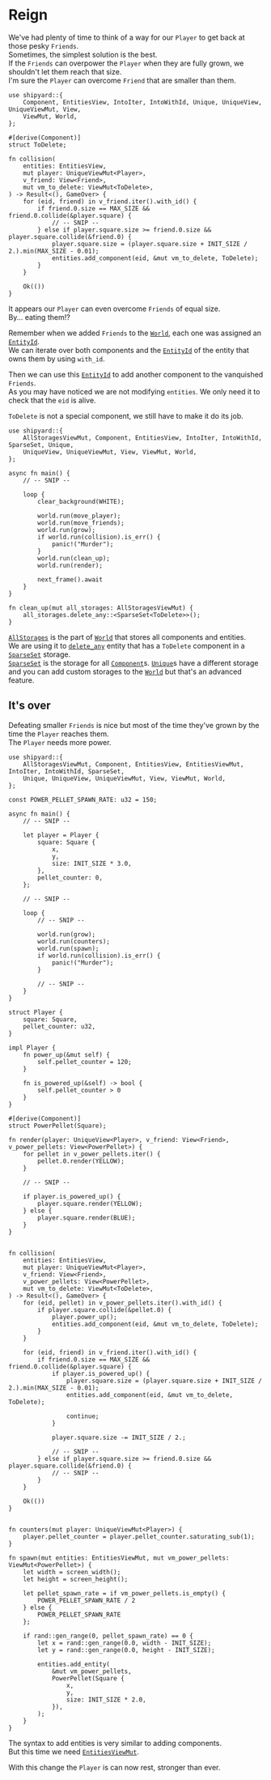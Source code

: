 # Reign

We've had plenty of time to think of a way for our `Player` to get back at those pesky `Friends`.\
Sometimes, the simplest solution is the best.\
If the `Friends` can overpower the `Player` when they are fully grown, we shouldn't let them reach that size.\
I'm sure the `Player` can overcome `Friend` that are smaller than them.

```rust,noplaypen
use shipyard::{
    Component, EntitiesView, IntoIter, IntoWithId, Unique, UniqueView, UniqueViewMut, View,
    ViewMut, World,
};

#[derive(Component)]
struct ToDelete;

fn collision(
    entities: EntitiesView,
    mut player: UniqueViewMut<Player>,
    v_friend: View<Friend>,
    mut vm_to_delete: ViewMut<ToDelete>,
) -> Result<(), GameOver> {
    for (eid, friend) in v_friend.iter().with_id() {
        if friend.0.size == MAX_SIZE && friend.0.collide(&player.square) {
            // -- SNIP --
        } else if player.square.size >= friend.0.size && player.square.collide(&friend.0) {
            player.square.size = (player.square.size + INIT_SIZE / 2.).min(MAX_SIZE - 0.01);
            entities.add_component(eid, &mut vm_to_delete, ToDelete);
        }
    }

    Ok(())
}
```

It appears our `Player` can even overcome `Friends` of equal size.\
By... eating them!?

Remember when we added `Friends` to the [`World`](https://docs.rs/shipyard/latest/shipyard/struct.World.html), each one was assigned an [`EntityId`](https://docs.rs/shipyard/latest/shipyard/struct.EntityId.html).\
We can iterate over both components and the [`EntityId`](https://docs.rs/shipyard/latest/shipyard/struct.EntityId.html) of the entity that owns them by using `with_id`.

Then we can use this [`EntityId`](https://docs.rs/shipyard/latest/shipyard/struct.EntityId.html) to add another component to the vanquished `Friends`.\
As you may have noticed we are not modifying `entities`. We only need it to check that the `eid` is alive.

`ToDelete` is not a special component, we still have to make it do its job.

```rust,noplaypen
use shipyard::{
    AllStoragesViewMut, Component, EntitiesView, IntoIter, IntoWithId, SparseSet, Unique,
    UniqueView, UniqueViewMut, View, ViewMut, World,
};

async fn main() {
    // -- SNIP --

    loop {
        clear_background(WHITE);

        world.run(move_player);
        world.run(move_friends);
        world.run(grow);
        if world.run(collision).is_err() {
            panic!("Murder");
        }
        world.run(clean_up);
        world.run(render);

        next_frame().await
    }
}

fn clean_up(mut all_storages: AllStoragesViewMut) {
    all_storages.delete_any::<SparseSet<ToDelete>>();
}
```

[`AllStorages`](https://docs.rs/shipyard/latest/shipyard/struct.AllStorages.html) is the part of [`World`](https://docs.rs/shipyard/latest/shipyard/struct.World.html) that stores all components and entities.\
We are using it to [`delete_any`](https://docs.rs/shipyard/latest/shipyard/struct.AllStorages.html#method.delete_any) entity that has a `ToDelete` component in a [`SparseSet`](https://docs.rs/shipyard/latest/shipyard/struct.SparseSet.html) storage.\
[`SparseSet`](https://docs.rs/shipyard/latest/shipyard/struct.SparseSet.html) is the storage for all [`Component`](https://docs.rs/shipyard/latest/shipyard/trait.Component.html)s. [`Unique`](https://docs.rs/shipyard/latest/shipyard/trait.Unique.html)s have a different storage and you can add custom storages to the [`World`](https://docs.rs/shipyard/latest/shipyard/struct.World.html) but that's an advanced feature.

## It's over

Defeating smaller `Friends` is nice but most of the time they've grown by the time the `Player` reaches them.\
The `Player` needs more power.

```rust,noplaypen
use shipyard::{
    AllStoragesViewMut, Component, EntitiesView, EntitiesViewMut, IntoIter, IntoWithId, SparseSet,
    Unique, UniqueView, UniqueViewMut, View, ViewMut, World,
};

const POWER_PELLET_SPAWN_RATE: u32 = 150;

async fn main() {
    // -- SNIP --

    let player = Player {
        square: Square {
            x,
            y,
            size: INIT_SIZE * 3.0,
        },
        pellet_counter: 0,
    };

    // -- SNIP --

    loop {
        // -- SNIP --

        world.run(grow);
        world.run(counters);
        world.run(spawn);
        if world.run(collision).is_err() {
            panic!("Murder");
        }

        // -- SNIP --
    }
}

struct Player {
    square: Square,
    pellet_counter: u32,
}

impl Player {
    fn power_up(&mut self) {
        self.pellet_counter = 120;
    }

    fn is_powered_up(&self) -> bool {
        self.pellet_counter > 0
    }
}

#[derive(Component)]
struct PowerPellet(Square);

fn render(player: UniqueView<Player>, v_friend: View<Friend>, v_power_pellets: View<PowerPellet>) {
    for pellet in v_power_pellets.iter() {
        pellet.0.render(YELLOW);
    }

    // -- SNIP --

    if player.is_powered_up() {
        player.square.render(YELLOW);
    } else {
        player.square.render(BLUE);
    }
}


fn collision(
    entities: EntitiesView,
    mut player: UniqueViewMut<Player>,
    v_friend: View<Friend>,
    v_power_pellets: View<PowerPellet>,
    mut vm_to_delete: ViewMut<ToDelete>,
) -> Result<(), GameOver> {
    for (eid, pellet) in v_power_pellets.iter().with_id() {
        if player.square.collide(&pellet.0) {
            player.power_up();
            entities.add_component(eid, &mut vm_to_delete, ToDelete);
        }
    }

    for (eid, friend) in v_friend.iter().with_id() {
        if friend.0.size == MAX_SIZE && friend.0.collide(&player.square) {
            if player.is_powered_up() {
                player.square.size = (player.square.size + INIT_SIZE / 2.).min(MAX_SIZE - 0.01);
                entities.add_component(eid, &mut vm_to_delete, ToDelete);

                continue;
            }

            player.square.size -= INIT_SIZE / 2.;

            // -- SNIP --
        } else if player.square.size >= friend.0.size && player.square.collide(&friend.0) {
            // -- SNIP --
        }
    }

    Ok(())
}


fn counters(mut player: UniqueViewMut<Player>) {
    player.pellet_counter = player.pellet_counter.saturating_sub(1);
}

fn spawn(mut entities: EntitiesViewMut, mut vm_power_pellets: ViewMut<PowerPellet>) {
    let width = screen_width();
    let height = screen_height();

    let pellet_spawn_rate = if vm_power_pellets.is_empty() {
        POWER_PELLET_SPAWN_RATE / 2
    } else {
        POWER_PELLET_SPAWN_RATE
    };

    if rand::gen_range(0, pellet_spawn_rate) == 0 {
        let x = rand::gen_range(0.0, width - INIT_SIZE);
        let y = rand::gen_range(0.0, height - INIT_SIZE);

        entities.add_entity(
            &mut vm_power_pellets,
            PowerPellet(Square {
                x,
                y,
                size: INIT_SIZE * 2.0,
            }),
        );
    }
}
```

The syntax to add entities is very similar to adding components.\
But this time we need [`EntitiesViewMut`](https://docs.rs/shipyard/latest/shipyard/struct.EntitiesViewMut.html).

With this change the `Player` is can now rest, stronger than ever.